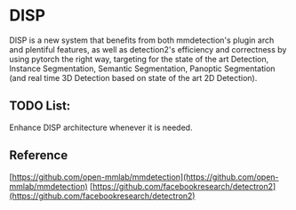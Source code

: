 # DISP
DISP is a new system that benefits from both mmdetection's plugin arch and plentiful
features, as well as detection2's efficiency and correctness by using pytorch the right way,
targeting for the state of the art Detection, Instance Segmentation,
Semantic Segmentation, Panoptic Segmentation (and real time 3D Detection
based on state of the art 2D Detection).

## TODO List:

Enhance DISP architecture whenever it is needed.

## Reference
[https://github.com/open-mmlab/mmdetection](https://github.com/open-mmlab/mmdetection)
[https://github.com/facebookresearch/detectron2](https://github.com/facebookresearch/detectron2)
